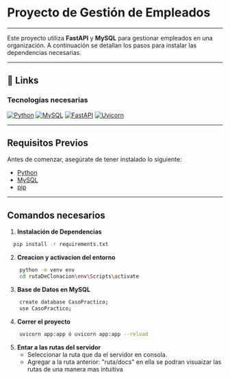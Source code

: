 # Proyecto de Gestión de Empleados
---
Este proyecto utiliza **FastAPI** y **MySQL** para gestionar empleados en una organización. A continuación se detallan los pasos para instalar las dependencias necesarias.

---

## 🔗 Links
### Tecnologías necesarias

[![Python](https://img.shields.io/badge/Python-3776AB?style=for-the-badge&logo=python&logoColor=white)](https://www.python.org/downloads/)
[![MySQL](https://img.shields.io/badge/MySQL-4479A1?style=for-the-badge&logo=mysql&logoColor=white)](https://www.mysql.com/)
[![FastAPI](https://img.shields.io/badge/FastAPI-005571?style=for-the-badge&logo=fastapi&logoColor=white)](https://fastapi.tiangolo.com/)
[![Uvicorn](https://img.shields.io/badge/Uvicorn-FFFFFF?style=for-the-badge&logo=uvicorn&logoColor=black)](https://www.uvicorn.org/)

---

## Requisitos Previos

Antes de comenzar, asegúrate de tener instalado lo siguiente:

- [Python](https://www.python.org/downloads/)
- [MySQL](https://www.mysql.com/)
- [pip](https://pip.pypa.io/en/stable/) 

---
## Comandos necesarios

1. **Instalación de Dependencias**

```bash
  pip install -r requirements.txt
```
    
2. **Creacion y activacion del entorno**
```bash
    python -m venv env
    cd rutaDeClonacion\env\Scripts\activate
```
3. **Base de Datos en MySQL**
```bash
    create database CasoPractico;
    use CasoPractico;
```
4. **Correr el proyecto**
```bash
    uvicorn app:app ó uvicorn app:app --reload
```
5. **Entar a las rutas del servidor**
    - Seleccionar la ruta que da el servidor en consola.
    - Agregar a la ruta anterior: "ruta/docs"
    en ella se podran visuaizar las rutas de una manera mas intuitiva


